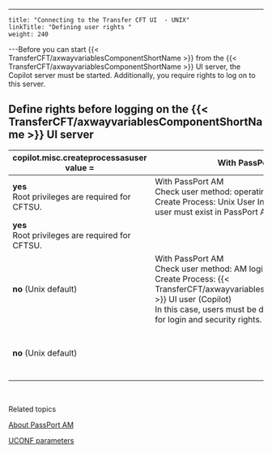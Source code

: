 ---
    title: "Connecting to the Transfer CFT UI  - UNIX"
    linkTitle: "Defining user rights "
    weight: 240
---Before you can start {{< TransferCFT/axwayvariablesComponentShortName  >}} from the {{< TransferCFT/axwayvariablesComponentShortName  >}} UI server, the Copilot server must be started. Additionally, you require rights to log on to this server.

<span id="Define rights before logging on the CFT Navigator server"></span>

## Define rights before logging on the {{< TransferCFT/axwayvariablesComponentShortName  >}} UI server


| copilot.misc.createprocessasuser<br/> value = | With PassPort AM | Without PassPort AM  |
| --- | --- | --- |
| **yes**<br/> Root privileges are required for CFTSU. | With PassPort AM<br/> Check user method: operating system login<br/> Create Process: Unix User In this case, the system user must exist in PassPort AM for security rights. |   |
| **yes**<br/> Root privileges are required for CFTSU. |   | No PassPort AM<br/> Check user method: operating system login<br/> Create Process: Unix user |
| **no** (Unix default)  | With PassPort AM<br/> Check user method: AM login<br/> Create Process: {{< TransferCFT/axwayvariablesComponentShortName  >}} UI user (Copilot)<br/> In this case, users must be defined in PassPort AM for login and security rights. |   |
| **no** (Unix default)  |   | No PassPort AM<br/> Users must be created in the local {{< TransferCFT/axwayvariablesComponentShortName  >}} internal datafile (xfbadmusr, see [xfbadmusr utilitiy](../../use_cft_utilities#xfbadmusr1)) |


 

Related topics

[About PassPort AM](../../../../../internal_a_m_start_here/about_passport_am)

[UCONF parameters](../../../../../admin_intro/uconf/uconf_parameters)
